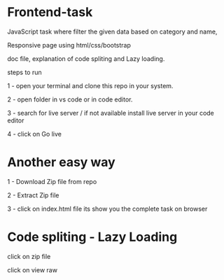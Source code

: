 # Frontend-task
 JavaScript task where filter the given data based on category and name,
 
 Responsive page using html/css/bootstrap
 
 doc file, explanation of code spliting and Lazy loading.
 
 steps to run
 
1 - open your terminal and clone this repo in your system.

2 - open folder in vs code or in code editor.

3 - search for live server / if not available install live server in your code editor

4 - click on Go live

# Another easy way

1 - Download Zip file from repo

2 - Extract Zip file

3 - click on index.html file its show you the complete task on browser

# Code spliting - Lazy Loading 

click on zip file 

click on view raw

